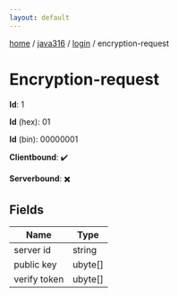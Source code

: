 ```yaml
---
layout: default
---
```


[home](/)  /  [java316](/protocol/java316)  /  [login](/protocol/java316/login)  /  encryption-request

# Encryption-request

**Id**: 1

**Id** (hex): 01

**Id** (bin): 00000001

**Clientbound**: ✔️

**Serverbound**: ✖️

## Fields

Name | Type
---|---
server id | string
public key | ubyte[]
verify token | ubyte[]

